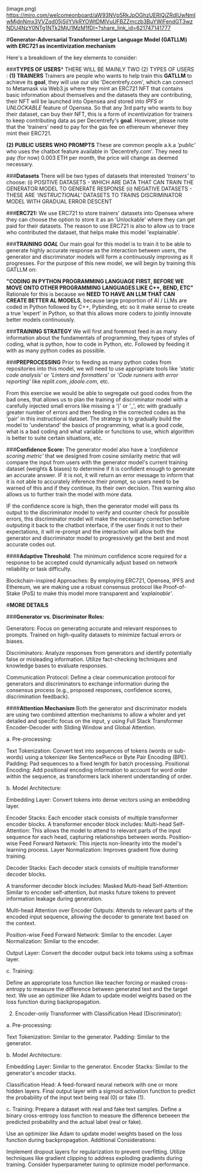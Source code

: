 (image.png)
https://miro.com/welcomeonboard/aW93NVp5RkJpOGhzUERlQjZRdlUwNmIwMjdnNmx3VVZqd05jSjlYVkRYOWtDMlVuUFBZZmczb3BuYWlFendGT3wzNDU4NzY0NTg1NTk2MjU1MzM1fDI=?share_link_id=621747141777

#**Generator-Adversarial Transformer Large Language Model (GATLLM) with ERC721 as incentivization mechanism**

Here's a breakdown of the key elements to consider:

###**TYPES OF USERS***
THERE WILL BE MAINLY TWO (2) TYPES OF USERS :
**(1)   TRAINERS**
        Trainers are people who wants to help train this **GATLLM** to achieve its **goal**, they will use our
        site 'Decentrefy.com', which can connect to Metamask via Web3.js where they mint an ERC721 NFT that
        contains basic information about themselves and the datasets they are contributing, their NFT will be
        launched into Opensea and stored into *IPFS* or *UNLOCKABLE* feature of Opensea. So that any 3rd party
        who wants to buy their dataset, can buy their NFT, this is a form of incentivization for trainers to
        keep contributing data as per Decentrefy's **goal**. However, please note that the 'trainers' need to
        pay for the gas fee on ethereum whenever they mint their ERC721.

**(2)   PUBLIC USERS WHO PROMPTS**
        These are common people a.k.a *'public'* who uses the chatbot feature available in 'Decentrefy.com'.
        They need to pay (for now) 0.003 ETH per month, the price will change as deemed necessary.

###**Datasets**
There will be two types of datasets that interested *'trainers'* to choose:
(i)  POSITIVE DATASETS - WHICH ARE DATA THAT CAN TRAIN THE GENERATOR MODEL TO GENERATE RESPONSE
(ii) NEGATIVE DATASETS - THESE ARE *'INSTRUCTIONAL'* DATASETS TO TRAINS DISCRIMINATOR MODEL WITH GRADUAL ERROR DESCENT

###**ERC721:**
We use ERC721 to store trainers' datasets into Opensea where they can choose the option to store it as an 'Unlockable' where they can get paid for their datasets. The reason to use ERC721 is also to allow us to trace who contributed the dataset, that helps make this model 'explainable'.

###**TRAINING *GOAL***
Our main goal for this model is to train it to be able to generate highly accurate response as the interaction between users, the generator and discriminator models will form a continuously improving as it progresses. For the purpose of 
this new model, we will begin by training this GATLLM on:

**"CODING IN PYTHON PROGRAMMING LANGUAGE FIRST, BEFORE WE MOVE ONTO OTHER PROGRAMMING LANGUAGES LIKE C++, BEND, ETC"**
Rationale for this is because we **NEED TO HAVE AN LLM THAT CAN CREATE BETTER AL MODELS**, because large proportion of
AI / LLMs are coded in Python followed by C++, Pybinding, etc so it make sense to create a true 'expert' in Python, so
that this allows more coders to jointly innovate better models continuously. 

###**TRAINING STRATEGY**
We will first and foremost feed in as many information about the fundamentals of programming, they types of styles of coding, what is python, how to code in Python, etc. Followed by feeding it with as many python codes as possible.

###**PREPROCESSING**
Prior to feeding as many python codes from repositories into this model, we will need to use appropriate tools like *'static code analysis'* or *'Linters and formatters'* or *'Code runners with error reporting'* like *replit.com*, *jdoole.com*, etc.

From this exercise we would be able to segregate out good codes from the bad ones, that allows us to plan the training
of discriminator model with a carefully injected small errors like missing a ')' or '_', etc with gradually greater number of errors and then feeding in the corrected codes as the 'pair' in this instructional dataset. The strategy is to gradually build the model to 'understand' the basics of programming, what is a good code, what is a bad coding and what variable or functions to use, which algorithm is better to suite certain situations, etc.


###**Confidence Score:** 
The generator model also have a *'confidence scoring metric'* that we designed from cosine similarity metric that will
compare the input from users with the generator model's current training dataset (weights & biases) to determine if it
is confident enough to generate an accurate answer. IF it is not, it will return an error message to inform that it is
not able to accurately inference their prompt, so users need to be warned of this and if they continue, its  their own 
decision. This warning also allows us to further train the model with more data.

IF the confidence score is high, then the generator model will pass its output to the discriminator model to verify and
counter check for possible errors, this discriminator model will make the necessary correction before outputing it back
to the chatbot interface, if the user finds it not to their expectations, it will re-prompt and  the interaction  will
allow both the generator and discriminator model to progressively get the best and most accurate codes out. 

####**Adaptive Threshold**:
The minimum confidence score required for a response to be accepted could dynamically adjust based on network reliability or task difficulty.

Blockchain-inspired Approaches: By employing ERC721, Opensea, IPFS and Ethereum, we are making use a robust consensus protocol like Proof-of-Stake (PoS) to make this model more transparent and *'explainable'*.


#**MORE DETAILS**

###**Generator vs. Discriminator Roles:**

Generators:
Focus on generating accurate and relevant responses to prompts.
Trained on high-quality datasets to minimize factual errors or biases.

Discriminators:
Analyze responses from generators and identify potentially false or misleading information.
Utilize fact-checking techniques and knowledge bases to evaluate responses.

Communication Protocol:
Define a clear communication protocol for generators and discriminators to exchange information during the consensus process (e.g., proposed responses, confidence scores, discrimination feedback).


####**Attention Mechanism**
Both the generator and discriminator models are using two combined attention mechanisms to allow a wholer and
yet detailed and specific focus on the input, y using Full Stack Transformer Encoder-Decoder with Sliding Window and Global Attention.

a. Pre-processing:

Text Tokenization: Convert text into sequences of tokens (words or sub-words) using a tokenizer like SentencePiece or Byte Pair Encoding (BPE).
Padding: Pad sequences to a fixed length for batch processing.
Positional Encoding: Add positional encoding information to account for word order within the sequence, as transformers lack inherent understanding of order.

b. Model Architecture:

Embedding Layer: Convert tokens into dense vectors using an embedding layer.

Encoder Stacks:
Each encoder stack consists of multiple transformer encoder blocks.
A transformer encoder block includes:
Multi-head Self-Attention: This allows the model to attend to relevant parts of the input sequence for each head, capturing relationships between words.
Position-wise Feed Forward Network: This injects non-linearity into the model's learning process.
Layer Normalization: Improves gradient flow during training.

Decoder Stacks:
Each decoder stack consists of multiple transformer decoder blocks.

A transformer decoder block includes:
Masked Multi-head Self-Attention: Similar to encoder self-attention, but masks future tokens to prevent information leakage during generation.

Multi-head Attention over Encoder Outputs: Attends to relevant parts of the encoded input sequence, allowing the decoder to generate text based on the context.

Position-wise Feed Forward Network: Similar to the encoder.
Layer Normalization: Similar to the encoder.

Output Layer: Convert the decoder output back into tokens using a softmax layer.

c. Training:

Define an appropriate loss function like teacher forcing or masked cross-entropy to measure the difference between generated text and the target text. We use an optimizer like Adam to update model weights based on the loss function during backpropagation.

2. Encoder-only Transformer with Classification Head (Discriminator):

a. Pre-processing:

Text Tokenization: Similar to the generator.
Padding: Similar to the generator.

b. Model Architecture:

Embedding Layer: Similar to the generator.
Encoder Stacks: Similar to the generator's encoder stacks.

Classification Head:
A feed-forward neural network with one or more hidden layers.
Final output layer with a sigmoid activation function to predict the probability of the input text being real (0) or fake (1).

c. Training:
Prepare a dataset with real and fake text samples.
Define a binary cross-entropy loss function to measure the difference between the predicted probability and the actual label (real or fake).

Use an optimizer like Adam to update model weights based on the loss function during backpropagation.
Additional Considerations:

Implement dropout layers for regularization to prevent overfitting.
Utilize techniques like gradient clipping to address exploding gradients during training.
Consider hyperparameter tuning to optimize model performance.
